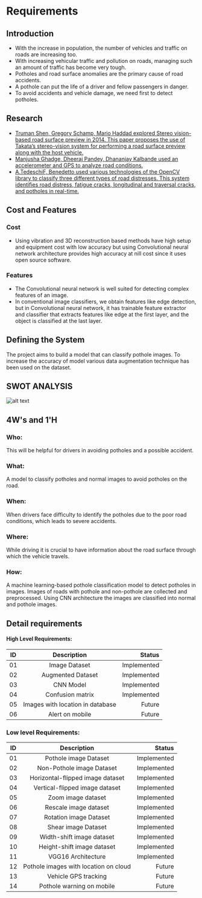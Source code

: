 # Requirements
## Introduction
- With the increase in population, the number of vehicles and traffic on roads are increasing too.
- With increasing vehicular traffic and pollution on roads, managing such an amount of traffic has become very tough.
- Potholes and road surface anomalies are the primary cause of road accidents.
- A pothole can put the life of a driver and fellow passengers in danger.
- To avoid accidents and vehicle damage, we need first to detect potholes.

## Research

- [Truman Shen, Gregory Schamp, Mario Haddad explored Stereo vision-based road surface preview in 2014. This paper proposes the use of Takata’s stereo-vision system for performing a road surface preview along with the host vehicle.](https://ieeexplore.ieee.org/abstract/document/6957961?casa_token=AzfkVTsH3XEAAAAA:uMBG5kbQ8Bg2HFRJl0vbMtwtHW7J_QVuivbc1Ulxu3txLP1DgTvx5Sl4TVGuXa_3aRosqlEb6Xg)
- [Manjusha Ghadge, Dheeraj Pandey, Dhananjay Kalbande used an accelerometer and GPS to analyze road conditions.](https://ieeexplore.ieee.org/abstract/document/7456932)
- [A.TedeschiF, Benedetto used various technologies of the OpenCV library to classify three different types of road distresses. This system identifies road distress, fatigue cracks, longitudinal and traversal cracks, and potholes in real-time.](https://www.sciencedirect.com/science/article/pii/S1474034616301197?casa_token=zkur3F9ZoqcAAAAA:EERBlOi_zX74pszRRhFx3dzMuez8WkA1NH_NRE_r8uEQptTM9nnUGzrpFKFF2KYxNvjXW3RtLSE)


## Cost and Features

### Cost
- 	Using vibration and 3D reconstruction  based methods have high setup and equipment cost with low accuracy but using Convolutional neural network architecture provides high accuracy at nill cost since it uses open source software. 
### Features
- The Convolutional neural network is well suited for detecting complex features of an image. 
- In conventional image classifiers, we obtain features like edge detection,  but in Convolutional neural network, it has trainable feature extractor and classifier that extracts features like edge at the first layer, and the object is classified at the last layer.
## Defining the System
The project aims to build a model that can classify pothole images. To increase the accuracy of model various data augmentation technique has been used on the dataset.
## SWOT ANALYSIS
![alt text](https://github.com/honey-16hc/Pothole_Detection_Mini_Project/blob/main/1_Requirements/swot%20analysis.jpg?raw=true)

## 4W's and 1'H
### Who:
This will be helpful for drivers in avoiding potholes and a possible accident.  
### What:
A model to classify potholes and normal images to avoid potholes on the road.
### When:
When drivers face difficulty to identify the potholes due to the poor road conditions, which leads to severe accidents.
### Where:
While driving it is crucial to have information about the road surface through which the vehicle travels.
### How:
A machine learning-based pothole classification model to detect potholes in images. Images of roads with pothole and non-pothole are collected and preprocessed. Using CNN architecture the images are classified into normal and pothole images.

## Detail requirements
#### High Level Requirements:
| ID        | Description           | Status   |
| ------------- |:-------------:| -----:|
| 01    | Image Dataset | Implemented |
| 02    | Augmented Dataset |   Implemented |
| 03    | CNN Model      |    Implemented |
| 04    | Confusion matrix | Implemented |
| 05    | Images with location in database      |   Future |
| 06    | Alert on mobile      |    Future |
### Low level Requirements:
| ID        | Description           | Status   |
| ------------- |:-------------:| -----:|
| 01    | Pothole image Dataset | Implemented |
| 02    | Non-Pothole image Dataset |   Implemented |
| 03    | Horizontal-flipped image dataset      |    Implemented |
| 04    | Vertical-flipped image dataset  | Implemented |
| 05    | Zoom image dataset      |   Implemented |
| 06    | Rescale image dataset      |    Implemented |
| 07    | Rotation image Dataset | Implemented |
| 08    | Shear image Dataset |   Implemented |
| 09    | Width-shift image dataset      |    Implemented |
| 10    | Height-shift image dataset  | Implemented |
| 11    | VGG16 Architecture       |   Implemented |
| 12    | Pothole images with location on cloud     |    Future |
| 13    | Vehicle GPS tracking      |   Future |
| 14    | Pothole warning on mobile      |    Future |

